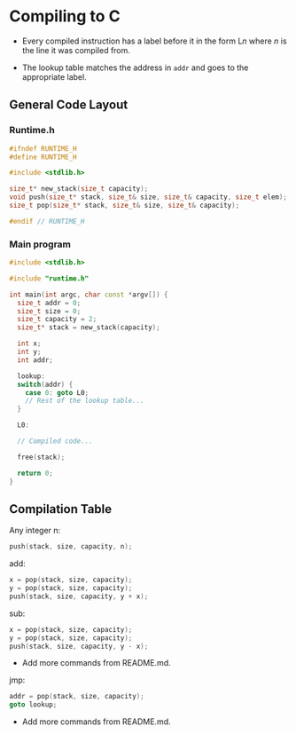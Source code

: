 
# Compiling to C

* Every compiled instruction has a label before it in the form L*n* where *n* is
the line it was compiled from.

* The lookup table matches the address in `addr` and goes to the appropriate label.

## General Code Layout

### Runtime.h

``` c++
#ifndef RUNTIME_H
#define RUNTIME_H

#include <stdlib.h>

size_t* new_stack(size_t capacity);
void push(size_t* stack, size_t& size, size_t& capacity, size_t elem);
size_t pop(size_t* stack, size_t& size, size_t& capacity);

#endif // RUNTIME_H

```

### Main program

``` c++
#include <stdlib.h>

#include "runtime.h"

int main(int argc, char const *argv[]) {
  size_t addr = 0;
  size_t size = 0;
  size_t capacity = 2;
  size_t* stack = new_stack(capacity);

  int x;
  int y;
  int addr;

  lookup:
  switch(addr) {
    case 0: goto L0;
    // Rest of the lookup table...
  }

  L0:

  // Compiled code...

  free(stack);

  return 0;
}
```

## Compilation Table

Any integer n:
``` c++
push(stack, size, capacity, n);
```

add:
``` c++
x = pop(stack, size, capacity);
y = pop(stack, size, capacity);
push(stack, size, capacity, y + x);
```

sub:
``` c++
x = pop(stack, size, capacity);
y = pop(stack, size, capacity);
push(stack, size, capacity, y - x);
```

* Add more commands from README.md.

jmp:
``` c++
addr = pop(stack, size, capacity);
goto lookup;
```

* Add more commands from README.md.
